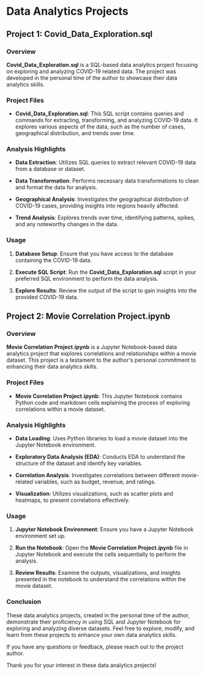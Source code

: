 # Data Analytics Projects

## Project 1: Covid_Data_Exploration.sql

### Overview

**Covid_Data_Exploration.sql** is a SQL-based data analytics project focusing on exploring and analyzing COVID-19 related data. The project was developed in the personal time of the author to showcase their data analytics skills.

### Project Files

- **Covid_Data_Exploration.sql**: This SQL script contains queries and commands for extracting, transforming, and analyzing COVID-19 data. It explores various aspects of the data, such as the number of cases, geographical distribution, and trends over time.

### Analysis Highlights

- **Data Extraction**: Utilizes SQL queries to extract relevant COVID-19 data from a database or dataset.
  
- **Data Transformation**: Performs necessary data transformations to clean and format the data for analysis.

- **Geographical Analysis**: Investigates the geographical distribution of COVID-19 cases, providing insights into regions heavily affected.

- **Trend Analysis**: Explores trends over time, identifying patterns, spikes, and any noteworthy changes in the data.

### Usage

1. **Database Setup**: Ensure that you have access to the database containing the COVID-19 data.

2. **Execute SQL Script**: Run the **Covid_Data_Exploration.sql** script in your preferred SQL environment to perform the data analysis.

3. **Explore Results**: Review the output of the script to gain insights into the provided COVID-19 data.

## Project 2: Movie Correlation Project.ipynb

### Overview

**Movie Correlation Project.ipynb** is a Jupyter Notebook-based data analytics project that explores correlations and relationships within a movie dataset. This project is a testament to the author's personal commitment to enhancing their data analytics skills.

### Project Files

- **Movie Correlation Project.ipynb**: This Jupyter Notebook contains Python code and markdown cells explaining the process of exploring correlations within a movie dataset.

### Analysis Highlights

- **Data Loading**: Uses Python libraries to load a movie dataset into the Jupyter Notebook environment.

- **Exploratory Data Analysis (EDA)**: Conducts EDA to understand the structure of the dataset and identify key variables.

- **Correlation Analysis**: Investigates correlations between different movie-related variables, such as budget, revenue, and ratings.

- **Visualization**: Utilizes visualizations, such as scatter plots and heatmaps, to present correlations effectively.

### Usage

1. **Jupyter Notebook Environment**: Ensure you have a Jupyter Notebook environment set up.

2. **Run the Notebook**: Open the **Movie Correlation Project.ipynb** file in Jupyter Notebook and execute the cells sequentially to perform the analysis.

3. **Review Results**: Examine the outputs, visualizations, and insights presented in the notebook to understand the correlations within the movie dataset.

### Conclusion

These data analytics projects, created in the personal time of the author, demonstrate their proficiency in using SQL and Jupyter Notebook for exploring and analyzing diverse datasets. Feel free to explore, modify, and learn from these projects to enhance your own data analytics skills.

If you have any questions or feedback, please reach out to the project author.

Thank you for your interest in these data analytics projects!
